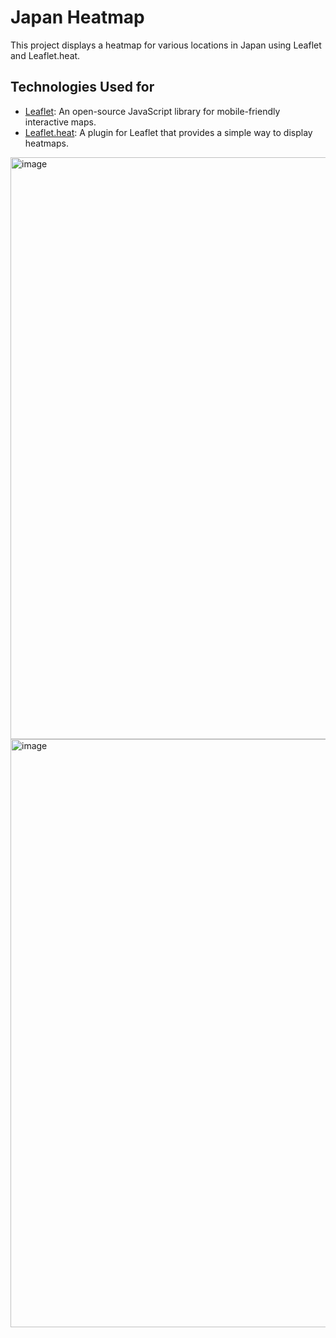 # Japan Heatmap

This project displays a heatmap for various locations in Japan using Leaflet and Leaflet.heat.

## Technologies Used for

- [Leaflet](https://leafletjs.com/): An open-source JavaScript library for mobile-friendly interactive maps.
- [Leaflet.heat](https://github.com/Leaflet/Leaflet.heat): A plugin for Leaflet that provides a simple way to display heatmaps.

  
<img width="931" alt="image" src="https://github.com/LittleSmile05/Jpan_Heatmap/assets/111835072/6de40154-9e1e-4025-85d0-aa1ac5e7e078">
<img width="941" alt="image" src="https://github.com/LittleSmile05/Jpan_Heatmap/assets/111835072/81cc47cf-eaf7-4412-aa9e-b27db2a2360b">
